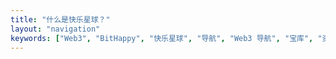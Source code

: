 ```yaml
---
title: "什么是快乐星球？"
layout: "navigation"
keywords: ["Web3", "BitHappy", "快乐星球", "导航", "Web3 导航", "宝库", "资料", "Web3 资料", "知识库", "Web3 知识库"]
---
```

